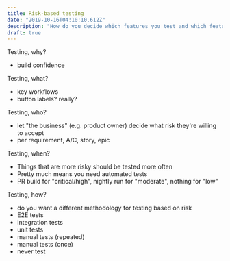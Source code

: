 ```yaml
---
title: Risk-based testing
date: "2019-10-16T04:10:10.612Z"
description: "How do you decide which features you test and which features you don't?"
draft: true
---
```


Testing, why?

- build confidence

Testing, what?

- key workflows
- button labels? really?

Testing, who?

- let "the business" (e.g. product owner) decide what risk they're willing to accept
- per requirement, A/C, story, epic

Testing, when?

- Things that are more risky should be tested more often
- Pretty much means you need automated tests
- PR build for "critical/high", nightly run for "moderate", nothing for "low"

Testing, how?

- do you want a different methodology for testing based on risk
- E2E tests
- integration tests
- unit tests
- manual tests (repeated)
- manual tests (once)
- never test
